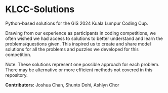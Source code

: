 # KLCC-Solutions

Python-based solutions for the GIS 2024 Kuala Lumpur Coding Cup.

Drawing from our experience as participants in coding competitions, we often wished we had access to solutions to better understand and learn the problems/questions given. This inspired us to create and share model solutions for all the problems and puzzles we developed for this competition.

Note: These solutions represent one possible approach for each problem. There may be alternative or more efficient methods not covered in this repository.

**Contributors:** Joshua Chan, Shunto Dohi, Ashlyn Chor
